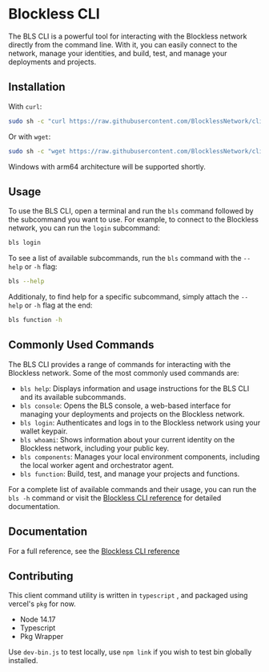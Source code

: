 # Blockless CLI
The BLS CLI is a powerful tool for interacting with the Blockless network directly from the command line. With it, you can easily connect to the network, manage your identities, and build, test, and manage your deployments and projects.

## Installation
With `curl`:

```sh
sudo sh -c "curl https://raw.githubusercontent.com/BlocklessNetwork/cli/main/download.sh | bash"
```

Or with `wget`:

```sh
sudo sh -c "wget https://raw.githubusercontent.com/BlocklessNetwork/cli/main/download.sh -v -O download.sh; chmod +x download.sh; ./download.sh; rm -rf download.sh"
```

Windows with arm64 architecture will be supported shortly.

## Usage

To use the BLS CLI, open a terminal and run the `bls` command followed by the subcommand you want to use. For example, to connect to the Blockless network, you can run the `login` subcommand:

```sh
bls login
```

To see a list of available subcommands, run the `bls` command with the `--help` or `-h` flag:

```sh
bls --help
```

Additionaly, to find help for a specific subcommand, simply attach the `--help` or `-h` flag at the end:

```sh
bls function -h
```

## Commonly Used Commands

The BLS CLI provides a range of commands for interacting with the Blockless network. Some of the most commonly used commands are:

- `bls help`: Displays information and usage instructions for the BLS CLI and its available subcommands.
- `bls console`: Opens the BLS console, a web-based interface for managing your deployments and projects on the Blockless network.
- `bls login`: Authenticates and logs in to the Blockless network using your wallet keypair.
- `bls whoami`: Shows information about your current identity on the Blockless network, including your public key.
- `bls components`: Manages your local environment components, including the local worker agent and orchestrator agent.
- `bls function`: Build, test, and manage your projects and functions.

For a complete list of available commands and their usage, you can run the `bls -h` command or visit the [Blockless CLI reference](https://blockless.network/docs/cli) for detailed documentation.

## Documentation

For a full reference, see the [Blockless CLI reference](https://blockless.network/docs/cli)

## Contributing

This client command utility is written in `typescript` , and packaged using vercel's `pkg` for now.

- Node 14.17
- Typescript
- Pkg Wrapper

Use `dev-bin.js` to test locally, use `npm link` if you wish to test bin globally installed.
